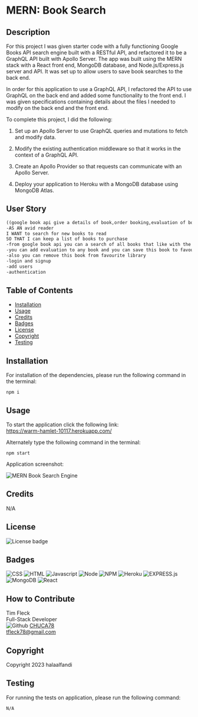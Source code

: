 # MERN: Book Search 

## Description

For this project I was given starter code with a fully functioning Google Books API search engine built with a RESTful API, and refactored it to be a GraphQL API built with Apollo Server. The app was built using the MERN stack with a React front end, MongoDB database, and Node.js/Express.js server and API. It was set up to allow users to save book searches to the back end.

In order for this application to use a GraphQL API, I refactored the API to use GraphQL on the back end and added some functionality to the front end. I was given specifications containing details about the files I needed to modify on the back end and the front end.

To complete this project, I did the following:

1. Set up an Apollo Server to use GraphQL queries and mutations to fetch and modify data.

2. Modify the existing authentication middleware so that it works in the context of a GraphQL API.

3. Create an Apollo Provider so that requests can communicate with an Apollo Server.

4. Deploy your application to Heroku with a MongoDB database using MongoDB Atlas.

## User Story

```md
((google book api give a details of book,order booking,evaluation of book, get evalivation book,read a index of book and more details so that i use this api for this operation when save book i save details in db with all details of book and sure ordering))...
-AS AN avid reader
I WANT to search for new books to read
SO THAT I can keep a list of books to purchase
-from google book api you can a search of all books that like with the details of book that authors,details of book,classification of book,evaluation of book and indexing the book and more details
-you can add evaluation to any book and you can save this book to favourite library also you can see all evaluation to this book from user
-also you can remove this book from favourite library
-login and signup
-add users
-authentication 
```

## Table of Contents

- [Installation](#installation)
- [Usage](#usage)
- [Credits](#credits)
- [Badges](#badges)
- [License](#license)
- [Copyright](#copyright)
- [Testing](#testing)

## Installation

For installation of the dependencies, please run the following command in the terminal:

```
npm i
```

## Usage

To start the application click the following link: <br>
https://warm-hamlet-10117.herokuapp.com/

Alternately type the following command in the terminal:

```
npm start
```

Application screenshot:

![MERN Book Search Engine](https://user-images.githubusercontent.com/97859682/221171412-be5aeaa7-c835-4bc1-bf2f-763da0cb1469.png)

## Credits

N/A

## License

![License badge](https://img.shields.io/badge/license-MIT-blue.svg)

## Badges

![CSS](https://img.shields.io/badge/CSS3-1572B6?style=for-the-badge&logo=css3&logoColor=white)
![HTML](https://img.shields.io/badge/HTML-informational?style=for-the-badge&logo=html5)
![Javascript](https://img.shields.io/badge/JavaScript-323330?style=for-the-badge&logo=javascript&logoColor=F7DF1E)
![Node](https://img.shields.io/badge/Node.js-43853D?style=for-the-badge&logo=node.js&logoColor=white)
![NPM](https://img.shields.io/badge/npm-yellow?style=for-the-badge&logo=NPM)
![Heroku](https://img.shields.io/badge/Heroku-purple?style=for-the-badge&logo=heroku)
![EXPRESS.js](https://img.shields.io/badge/express-JS-yellow?style=for-the-badge&logo=experts-exchange)
![MongoDB](https://img.shields.io/badge/MongoDB-4EA94B?style=for-the-badge&logo=mongodb&logoColor=white)
![React](https://img.shields.io/badge/React-20232A?style=for-the-badge&logo=react&logoColor=61DAFB)

## How to Contribute

Tim Fleck<br />
Full-Stack Developer<br />
![Github](https://img.shields.io/badge/GitHub-100000?style=for-the-badge&logo=github&logoColor=white)
[CHUCA78](https://github.com/halaalfandi)<br />
tfleck78@gmail.com

## Copyright

Copyright 2023 halaalfandi

## Testing

For running the tests on application, please run the following command:

```
N/A
```
